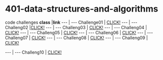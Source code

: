 # 401-data-structures-and-algorithms
code challenges
**class** |**link**
--- | --- 
Challenge01 | [CLICK!](https://github.com/alaaalmasri12/401-data-structures-and-algorithms/tree/array-reverse/challenges/arrayReverse)
--- | ---
Challeng02 |[CLICK!](https://github.com/alaaalmasri12/401-data-structures-and-algorithms/tree/array-shift/challenges/shiftarray)
--- | --- 
Challeng03 | [CLICK!](https://github.com/alaaalmasri12/401-data-structures-and-algorithms/tree/array-binary-search/challenges/arrayBinarysearch)
--- | --- 
Challeng04 | [CLICK!](https://github.com/alaaalmasri12/401-data-structures-and-algorithms/tree/linked-list/challenges/linkedlist)
--- | --- 
Challeng05 | [CLICK!](https://github.com/alaaalmasri12/401-data-structures-and-algorithms/tree/ll-insertion/challenges/linkedlist)
--- | --- 
Challeng06 | [CLICK!](https://github.com/alaaalmasri12/401-data-structures-and-algorithms/tree/ll-kth-from-end/challenges/linkedlist)
--- | --- 
Challeng07 | [CLICK!](https://github.com/alaaalmasri12/401-data-structures-and-algorithms/tree/ll-kth-from-end/challenges/linkedlist)
--- | --- 
Challeng08 | [CLICK!](https://github.com/alaaalmasri12/401-data-structures-and-algorithms/tree/ll-merge/challenges/linkedlist)
--- | --- 
Challeng09 | [CLICK!](https://alaaalmasri12.github.io/reading-notes-301/class-09)

--- | --- 
Challeng10 | [CLICK!](https://github.com/alaaalmasri12/401-data-structures-and-algorithms/tree/stack-and-queue)
